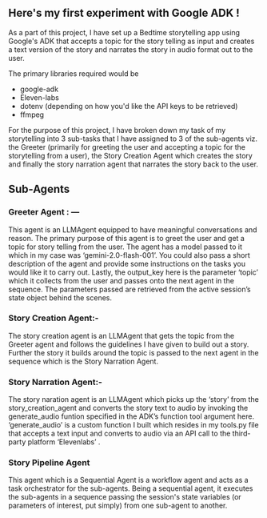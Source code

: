 ## Here's my first experiment with Google ADK !

As a part of this project, I have set up  a Bedtime storytelling app using Google's ADK that accepts a topic for the story telling as input and creates a text version of the story and narrates the story in audio format out to the user.

The primary libraries required would be 
  *  google-adk
  *  Eleven-labs
  *  dotenv (depending on how you'd like the API keys to be retrieved)
  *  ffmpeg

For the purpose of this project, I have broken down my task of my storytelling into 3 sub-tasks that I have assigned to 3 of the sub-agents viz. the Greeter (primarily for greeting the user and accepting a topic for the storytelling from a user), the Story Creation Agent which creates the story and finally the story narration agent that narrates the story back to the user.

## Sub-Agents

### Greeter Agent : —
This agent is an LLMAgent equipped to have meaningful conversations and reason. The primary purpose of this agent is to greet the user and get a topic for story telling from the user. The agent has a model passed to it which in my case was ‘gemini-2.0-flash-001’. You could also pass a short description of the agent and provide some instructions on the tasks you would like it to carry out. Lastly, the output_key here is the parameter ‘topic’ which it collects from the user and passes onto the next agent in the sequence. The parameters passed are retrieved from the active session’s state object behind the scenes.

### Story Creation Agent:-

The story creation agent is an LLMAgent that gets the topic from the Greeter agent and follows the guidelines I have given to build out a story. Further the story it builds around the topic is passed to the next agent in the sequence which is the Story Narration Agent.
### Story Narration Agent:-

The story naration agent is an LLMAgent which picks up the ‘story’ from the story_creation_agent and converts the story text to audio by invoking the generate_audio funtion specified in the ADK’s function tool argument here. ‘generate_audio’ is a custom function I built which resides in my tools.py file that accepts a text input and converts to audio via an API call to the third-party platform ‘Elevenlabs’ .

### Story Pipeline Agent 

This agent which is a Sequential Agent is a workflow agent and acts as a task orchestrator for the sub-agents. Being a sequential agent, it executes the sub-agents in a sequence passing the session's state variables (or parameters of interest, put simply) from one sub-agent to another.
